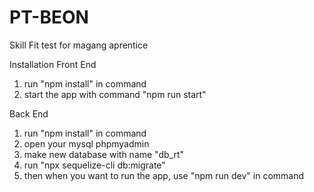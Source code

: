 # PT-BEON
 Skill Fit test for magang aprentice

Installation
Front End 
1. run "npm install" in command
2. start the app with command "npm run start"

Back End
1. run "npm install" in command
2. open your mysql phpmyadmin
3. make new database with name "db_rt"
4. run "npx sequelize-cli db:migrate"
5. then when you want to run the app, use "npm run dev" in command

